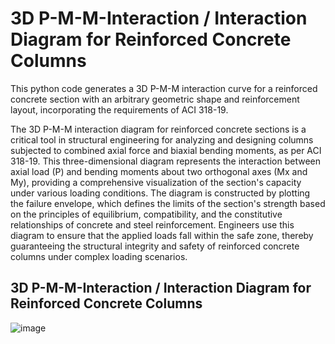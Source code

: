 # 3D P-M-M-Interaction / Interaction Diagram for Reinforced Concrete Columns
This python code generates a 3D P-M-M interaction curve for a reinforced concrete section with an arbitrary geometric shape and reinforcement layout, incorporating the requirements of ACI 318-19.

The 3D P-M-M interaction diagram for reinforced concrete sections is a critical tool in structural engineering for analyzing and designing columns subjected to combined axial force and biaxial bending moments, as per ACI 318-19. This three-dimensional diagram represents the interaction between axial load (P) and bending moments about two orthogonal axes (Mx and My), providing a comprehensive visualization of the section's capacity under various loading conditions. The diagram is constructed by plotting the failure envelope, which defines the limits of the section's strength based on the principles of equilibrium, compatibility, and the constitutive relationships of concrete and steel reinforcement. Engineers use this diagram to ensure that the applied loads fall within the safe zone, thereby guaranteeing the structural integrity and safety of reinforced concrete columns under complex loading scenarios.

## 3D P-M-M-Interaction / Interaction Diagram for Reinforced Concrete Columns

![image](https://github.com/user-attachments/assets/505bce60-5b32-49e9-8d23-2e41a319ca10)





